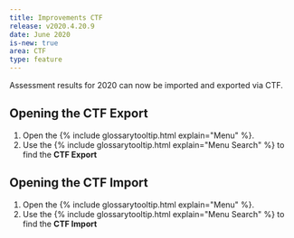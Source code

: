 ```yaml
---
title: Improvements CTF
release: v2020.4.20.9
date: June 2020
is-new: true
area: CTF
type: feature
---
```


Assessment results for 2020 can now be imported and exported via CTF.

## Opening the CTF Export

1. Open the {% include glossarytooltip.html explain="Menu" %}.
2. Use the {% include glossarytooltip.html explain="Menu Search" %} to find the **CTF Export**

## Opening the CTF Import

1. Open the {% include glossarytooltip.html explain="Menu" %}.
2. Use the {% include glossarytooltip.html explain="Menu Search" %} to find the **CTF Import**
